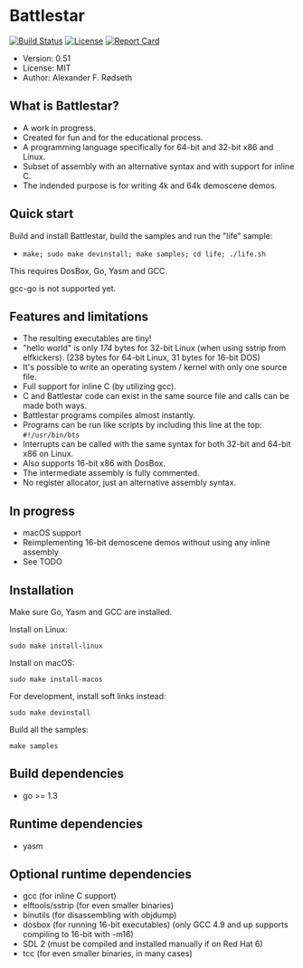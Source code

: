 Battlestar
==========

[![Build Status](https://travis-ci.org/xyproto/battlestar.svg?branch=master)](https://travis-ci.org/xyproto/battlestar)
[![License](http://img.shields.io/badge/license-MIT-red.svg?style=flat)](https://raw.githubusercontent.com/xyproto/battlestar/master/LICENSE)
[![Report Card](https://img.shields.io/badge/go_report-A-brightgreen.svg?style=flat)](http://goreportcard.com/report/xyproto/battlestar)


* Version: 0.51
* License: MIT
* Author: Alexander F. Rødseth



What is Battlestar?
-------------------

* A work in progress.
* Created for fun and for the educational process.
* A programming language specifically for 64-bit and 32-bit x86 and Linux.
* Subset of assembly with an alternative syntax and with support for inline C.
* The indended purpose is for writing 4k and 64k demoscene demos.

Quick start
-----------

Build and install Battlestar, build the samples and run the "life" sample:

* `make; sudo make devinstall; make samples; cd life; ./life.sh`

This requires DosBox, Go, Yasm and GCC.

gcc-go is not supported yet.

Features and limitations
------------------------

* The resulting executables are tiny!
* "hello world" is only *174* bytes for 32-bit Linux (when using sstrip from elfkickers). (238 bytes for 64-bit Linux, 31 bytes for 16-bit DOS)
* It's possible to write an operating system / kernel with only one source file.
* Full support for inline C (by utilizing gcc).
* C and Battlestar code can exist in the same source file and calls can be made both ways.
* Battlestar programs compiles almost instantly.
* Programs can be run like scripts by including this line at the top: ```#!/usr/bin/bts```
* Interrupts can be called with the same syntax for both 32-bit and 64-bit x86 on Linux.
* Also supports 16-bit x86 with DosBox.
* The intermediate assembly is fully commented.
* No register allocator, just an alternative assembly syntax.

In progress
-----------
* macOS support
* Reimplementing 16-bit demoscene demos without using any inline assembly
* See TODO

Installation
------------------

Make sure Go, Yasm and GCC are installed.

Install on Linux:

`sudo make install-linux`

Install on macOS:

`sudo make install-macos`

For development, install soft links instead:

`sudo make devinstall`

Build all the samples:

`make samples`

Build dependencies
------------------
* go >= 1.3

Runtime dependencies
--------------------
* yasm

Optional runtime dependencies
-----------------------------
* gcc (for inline C support)
* elftools/sstrip (for even smaller binaries)
* binutils (for disassembling with objdump)
* dosbox (for running 16-bit executables) (only GCC 4.9 and up supports compiling to 16-bit with -m16)
* SDL 2 (must be compiled and installed manually if on Red Hat 6)
* tcc (for even smaller binaries, in many cases)

